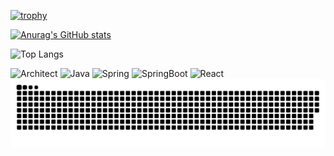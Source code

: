 [![trophy](https://github-profile-trophy.vercel.app/?username=BaeInHoo&column=4&no-frame=true)](https://github.com/ryo-ma/github-profile-trophy)

[![Anurag's GitHub stats](https://github-readme-stats.vercel.app/api?username=BaeInHoo&show_icons=true&theme=vision-friendly-dark&count_private=true)](https://github.com/BaeInHoo/github-readme-stats)

![Top Langs](https://github-readme-stats.vercel.app/api/top-langs/?username=BaeInHoo&layout=compact&theme=vision-friendly-dark&hide=css,html,scss)

![Architect](https://img.shields.io/badge/-Architect-3955a3?style=for-the-badge&logo=microsoft%20visio&logoColor=fff)
![Java](https://img.shields.io/badge/-Java-007396?style=for-the-badge&logo=Java&logoColor=white)
![Spring](https://img.shields.io/badge/-Spring-6DB33F?style=for-the-badge&logo=spring&logoColor=fff)
![SpringBoot](https://img.shields.io/badge/-SpringBoot-6DB33F?style=for-the-badge&logo=springboot&logoColor=fff)
![React](https://img.shields.io/badge/-React-61DAFB?style=for-the-badge&logo=react&logoColor=000)
<img src="https://github.com/BaeInHoo/BaeInHoo/blob/output/github-contribution-grid-snake.svg"/>
<!--
**BaeInHoo/BaeInHoo** is a ✨ _special_ ✨ repository because its `README.md` (this file) appears on your GitHub profile.

Here are some ideas to get you started:

- 🔭 I’m currently working on ...
- 🌱 I’m currently learning ...
- 👯 I’m looking to collaborate on ...
- 🤔 I’m looking for help with ...
- 💬 Ask me about ...
- 📫 How to reach me: ...
- 😄 Pronouns: ...
- ⚡ Fun fact: ...
-->
